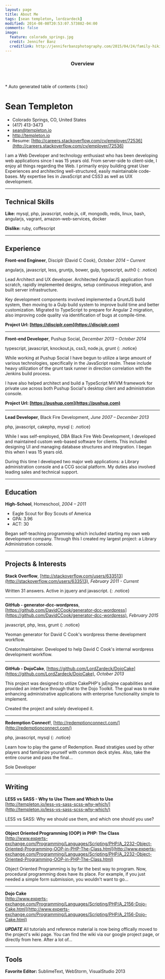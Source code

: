 ```yaml
---
layout: page
title: About Me
tags: [sean templeton, lordzardeck]
modified: 2014-08-08T20:53:07.573882-04:00
comments: false
image:
  feature: colorado_springs.jpg
  credit: Jennifer Banz
  creditlink: http://jenniferbanzphotography.com/2015/04/24/family-hiking-in-colorado-springs/
---
```


<section id="table-of-contents" class="toc">
  <header>
    <h3>Overview</h3>
  </header>
<div id="drawer" markdown="1">
*  Auto generated table of contents
{:toc}
</div>
</section><!-- /#table-of-contents -->

# Sean Templeton

- Colorado Springs, CO, United States
- (417) 413-3473
- sean@templeton.io
- http://templeton.io
- Resume: [http://careers.stackoverflow.com/cv/employer/72536](http://careers.stackoverflow.com/cv/employer/72536)

I am a Web Developer and technology enthusiast who has been developing web applications since I was 15 years old. From server-side to client-side, I enjoy all things regarding the Web. I primarily enjoy building great User Experiences and architecting well-structured, easily maintainable code-bases. My expertise lies in JavaScript and CSS3 as well as UIX development.

---

## Technical Skills

**Like:** mysql, php, javascript, node.js, c#, mongodb, redis, linux, bash, angularjs, vagrant, amazon-web-services, docker

<div></div>

**Dislike:** ruby, coffescript

---

## Experience

**Front-end Engineer**, Disciplr (David C Cook), *October 2014 – Current*

angularjs, javascript, less, gruntjs, bower, gulp, typescript, auth0
{: .notice}

<div></div>

Lead Architect and UX developer. Architected AngularJS application from scratch, rapidly implemented designs, setup continuous integration, and built server infrastructure. 

Key development components involved implemented a GruntJS build system, then moving to a Gulp build system to improve build time and better customization. Migrated to TypeScript to prepare for Angular 2 migration, also improving code quality via identification of bugs at compile-time.

<div></div>

**Project Url: [https://disciplr.com](https://disciplr.com)**

---

**Front-end Developer**, Pushup Social, *December 2013 – October 2014*

typescript, javascript, knockout.js, css3, node.js, grunt
{: .notice}

<div></div>

While working at Pushup Social I have begun to utilize a large amount of various technologies, specifically in the JavaScript realm. These include heavy utilization of the grunt task runner in direction correlation with the Jenkins build process.

I have also helped architect and build a TypeScript MVVM framework for private use across both Pushup Social&#39;s desktop client and administration console.

<div></div>

**Project Url: [https://pushup.com](https://pushup.com)**

---

**Lead Developer**, Black Fire Development, *June 2007 – December 2013*

php, javascript, cakephp, mysql
{: .notice}

<div></div>

While I was self-employed, DBA Black Fire Web Development, I developed and maintained custom web-based software for clients. This included designing UI and managing database structures and integration. I began this when I was 15 years old.

During this time I developed two major web applications: a Library administration console and a CCG social platform. My duties also involved leading sales and technical support.

---

## Education

**High-School**, Homeschool, *2004 – 2011*


 - Eagle Scout for Boy Scouts of America 
 - GPA: 3.96
 - ACT: 30

Began self-teaching programming which included starting my own web development company. Through this I created my largest project: a Library Administration console.

---


## Projects &amp; Interests

**Stack Overflow**, [http://stackoverflow.com/users/633513](http://stackoverflow.com/users/633513), *February 2011 - Current*


Written 31 answers.  Active in jquery and javascript.
{: .notice}

---

**GitHub - generator-dcc-wordpress**, [https://github.com/DavidCCook/generator-dcc-wordpress](https://github.com/DavidCCook/generator-dcc-wordpress), *February 2015*

javascript, php, less, grunt
{: .notice}

<div></div>

Yeoman generator for David C Cook&#39;s wordpress theme development workflow.
  
Creator/maintainer. Developed to help David C Cook&#39;s internal wordpress development workflow.

---

**GitHub - DojoCake**, [https://github.com/LordZardeck/DojoCake](https://github.com/LordZardeck/DojoCake), *October 2013*

<div></div>

This project was designed to utilize CakePHP&#39;s jsEngine capabilities and provided an interface through that to the Dojo Toolkit. The goal was to make enhancing administrative applications with enterprise functionality simple to implement.
  
Created the project and solely developed it.

---

**Redemption Connect!**, [http://redemptionconnect.com/](http://redemptionconnect.com/)

php, javascript, mysql
{: .notice}

<div></div>

Learn how to play the game of Redemption. Read stratigies used by other players and familarize yourself with common deck styles. Also, take the entire course and pass the final…
  
Sole Developer

---

## Writing

<div></div>

**LESS vs SASS - Why to Use Them and Which to Use**
<br/> 
[http://templeton.io/less-vs-sass-scss-why-which/](http://templeton.io/less-vs-sass-scss-why-which/)


<div></div>

LESS vs SASS: Why we should use them, and which one should you use?

---

**Object Oriented Programming (OOP) in PHP: The Class**
<br/> 
[http://www.experts-exchange.com/Programming/Languages/Scripting/PHP/A_2232-Object-Oriented-Programming-OOP-in-PHP-The-Class.html](http://www.experts-exchange.com/Programming/Languages/Scripting/PHP/A_2232-Object-Oriented-Programming-OOP-in-PHP-The-Class.html)

<div></div>

Object Oriented Programming is by far the best way to program. Now, procedural programming does have its place. For example, if you just needed a simple form submission, you wouldn&#39;t want to go...

---

**Dojo Cake**
<br/> 
[http://www.experts-exchange.com/Programming/Languages/Scripting/PHP/A_2156-Dojo-Cake.html](http://www.experts-exchange.com/Programming/Languages/Scripting/PHP/A_2156-Dojo-Cake.html)

<div></div>

**_UPDATE_** All tutorials and reference material is now being offically moved to the project&#39;s wiki page. You can find the wiki via our google project page, or directly from here. After a lot of...

---


## Tools

**Favorite Editor:** SublimeText, WebStorm, VisualStudio 2013